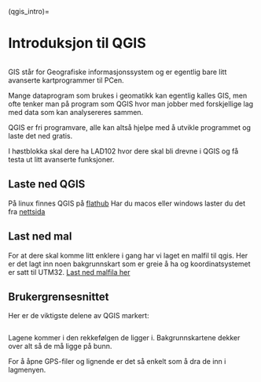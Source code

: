 (qgis_intro)=
# Introduksjon til QGIS

```{image} ../bilder/qgis/forside.png
```

GIS står for Geografiske informasjonssystem og er egentlig bare litt avanserte kartprogrammer til PCen.

Mange dataprogram som brukes i geomatikk kan egentlig kalles GIS, men ofte tenker man på program som QGIS hvor man jobber med forskjellige lag med data som kan analysereres sammen.

QGIS er fri programvare, alle kan altså hjelpe med å utvikle programmet og laste det ned gratis.

I høstblokka skal dere ha LAD102 hvor dere skal bli drevne i QGIS og få testa ut litt avanserte funksjoner.

## Laste ned QGIS

På linux finnes QGIS på [flathub](https://flathub.org/apps/org.qgis.qgis)
Har du macos eller windows laster du det fra [nettsida](https://qgis.org/download/)

## Last ned mal

For at dere skal komme litt enklere i gang har vi laget en malfil til qgis. Her er det lagt inn noen bakgrunnskart som er greie å ha og koordinatsystemet er satt til UTM32. [Last ned malfila her](/filer/qgis/mal.qgz)

## Brukergrensesnittet

Her er de viktigste delene av QGIS markert:

```{image} ../bilder/qgis/forklaring.png
```

Lagene kommer i den rekkefølgen de ligger i. Bakgrunnskartene dekker over alt så de må ligge på bunn.

For å åpne GPS-filer og lignende er det så enkelt som å dra de inn i lagmenyen.